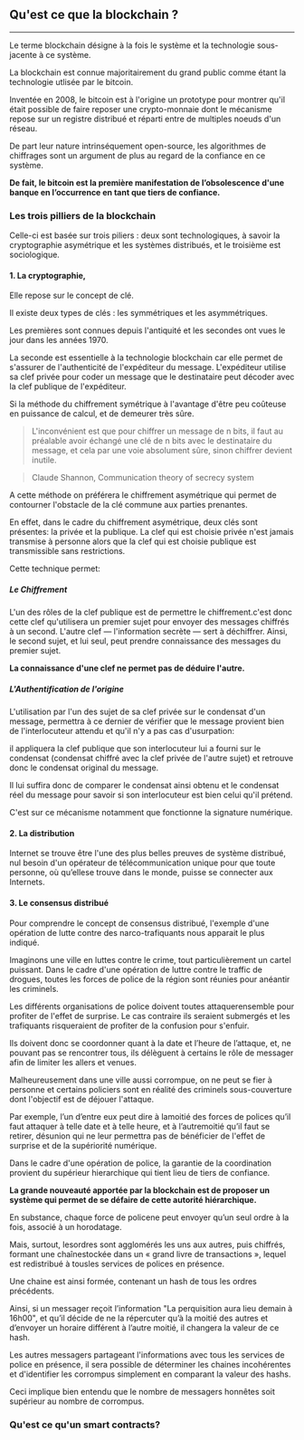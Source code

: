 ## Qu'est ce que la blockchain ?
---

Le terme blockchain désigne à la fois le système et la technologie sous-jacente à ce système.

La blockchain est connue majoritairement du grand public comme étant la technologie utlisée par le bitcoin.

Inventée en 2008, le bitcoin est à l'origine un prototype pour montrer qu'il était possible de faire reposer une crypto-monnaie dont le mécanisme repose sur un registre distribué et réparti entre de multiples noeuds d'un réseau.

De part leur nature intrinséquement open-source, les algorithmes de chiffrages sont un argument de plus au regard de la confiance en ce système.

**De fait, le bitcoin est la première manifestation de l’obsolescence d'une banque en l’occurrence en tant que tiers de confiance.**
 
### Les trois pilliers de la blockchain

Celle-ci est basée sur trois piliers : deux sont technologiques, à savoir la cryptographie asymétrique et les systèmes distribués, et le troisième est sociologique.

#### 1. La cryptographie,

Elle repose sur le concept de clé. 

Il existe deux types de clés :  les symmétriques et les asymmétriques. 

Les premières sont connues depuis l'antiquité et les secondes ont vues le jour dans les années 1970.

La seconde est essentielle à la technologie blockchain car elle permet de s'assurer 
de l'authenticité de l'expéditeur du message. L'expéditeur utilise sa clef privée pour coder un message que le destinataire peut décoder avec la clef publique de l'expéditeur.
 
Si la méthode du chiffrement symétrique à l'avantage d'être peu coûteuse en puissance de calcul, et de demeurer très sûre. 

> L'inconvénient est que pour chiffrer un message de n bits, il faut au préalable avoir échangé une clé de n bits avec le destinataire du message, et cela par une voie absolument sûre, sinon chiffrer devient inutile. 

> Claude Shannon, Communication theory of secrecy system

A cette méthode on préférera le chiffrement asymétrique qui permet de contourner l'obstacle de la clé commune aux parties prenantes.

En effet, dans le cadre du chiffrement asymétrique, deux clés sont présentes: 
la privée et la publique. La clef qui est choisie privée n'est jamais transmise à personne alors que la clef qui est choisie publique est transmissible sans restrictions.

Cette technique permet:

##### Le Chiffrement 
L'un des rôles de la clef publique est de permettre le chiffrement.c'est donc cette clef qu'utilisera un premier sujet pour envoyer des messages chiffrés à un second. L'autre clef — l'information secrète — sert à déchiffrer. Ainsi, le second sujet, et lui seul, peut prendre connaissance des messages du premier sujet. 

**La connaissance d'une clef ne permet pas de déduire l'autre.**

##### L'Authentification de l'origine

L'utilisation par l'un des sujet de sa clef privée sur le condensat d'un message, permettra à ce dernier de vérifier que le message provient bien de l'interlocuteur attendu et qu'il n'y a pas cas d'usurpation: 

il appliquera la clef publique que son interlocuteur lui a fourni sur le condensat (condensat chiffré avec la clef privée de l'autre sujet) et retrouve donc le condensat original du message.

Il lui suffira donc de comparer le condensat ainsi obtenu et le condensat réel du message pour savoir si son interlocuteur est bien celui qu'il prétend. 

C'est sur ce mécanisme notamment que fonctionne la signature numérique.

#### 2. La distribution

Internet se trouve être l'une des plus belles preuves de système distribué, nul besoin d'un opérateur de télécommunication unique pour que toute personne, où qu’ellese trouve dans le monde, puisse se connecter aux Internets.

#### 3. Le consensus distribué

Pour comprendre le concept de consensus distribué, l'exemple d'une opération de lutte contre des narco-trafiquants nous apparait le plus indiqué. 

Imaginons une ville en luttes contre le crime, tout particulièrement un cartel puissant. Dans le cadre d'une opération de luttre contre le traffic de drogues, toutes les forces de police de la région sont réunies pour anéantir les criminels.

Les différents organisations de police doivent toutes attaquerensemble pour profiter de l'effet de surprise. Le cas contraire ils seraient submergés et les trafiquants risqueraient de profiter de la confusion pour s'enfuir. 

Ils doivent donc se coordonner quant à la date et l’heure de l’attaque, et, ne pouvant pas se rencontrer tous, ils délèguent à certains le rôle de messager afin de limiter les allers et venues.

Malheureusement dans une ville aussi corrompue, on ne peut se fier à personne et certains policiers sont en réalité des criminels sous-couverture dont l'objectif est de déjouer l'attaque.

Par exemple, l’un d’entre eux peut dire à lamoitié des forces de polices qu’il faut attaquer à telle date et à telle heure, et à l’autremoitié qu’il faut se retirer, désunion qui ne leur permettra pas de bénéficier de l'effet de surprise et de la supériorité numérique.

Dans le cadre d'une opération de police, la garantie de la coordination provient du supérieur hierarchique qui tient lieu de tiers de confiance. 

**La grande nouveauté apportée par la blockchain est de proposer un système qui permet de se défaire de cette autorité hiérarchique.**

En substance, chaque force de policene peut envoyer qu’un seul ordre à la fois, associé à un horodatage. 

Mais, surtout, lesordres sont agglomérés les uns aux autres, puis chiffrés, formant une chaînestockée dans un « grand livre de transactions », lequel est redistribué à tousles services de polices en présence. 

Une chaine est ainsi formée, contenant un hash de tous les ordres précédents.

Ainsi, si un messager reçoit l’information "La perquisition aura lieu demain à 16h00", et qu’il décide de ne la répercuter qu’à la moitié des autres et d’envoyer un horaire différent à l’autre moitié, il changera la valeur de ce hash. 

Les autres messagers partageant l'informations avec tous les services de police en présence, il sera possible de déterminer les chaines incohérentes et d'identifier les corrompus simplement en comparant la valeur des hashs.

Ceci implique bien entendu que le nombre de messagers honnêtes soit supérieur au nombre de corrompus.

### Qu'est ce qu'un smart contracts?
[//]: # (TODO: SMART CONTRACTS)
